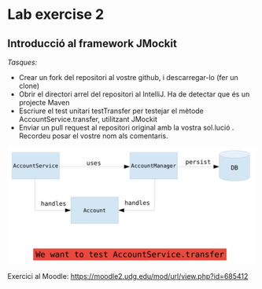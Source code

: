 # Lab exercise 2


## Introducció al framework JMockit

*Tasques:*

* Crear un fork del repositori al vostre github, i descarregar-lo (fer un clone)
* Obrir el directori arrel del repositori al IntelliJ. Ha de detectar que és un projecte Maven
* Escriure el test unitari testTransfer per testejar el mètode AccountService.transfer, utilitzant JMockit
* Enviar un pull request al repositori original amb la vostra sol.lució . Recordeu posar el vostre nom als comentaris.


![Diagrama exercici lab 3](lab3_classes.png)

Exercici al Moodle: https://moodle2.udg.edu/mod/url/view.php?id=685412
